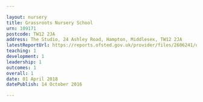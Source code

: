 ```yaml
---

layout: nursery
title: Grassroots Nursery School
urn: 109171
postcode: TW12 2JA
address: The Studio, 24 Ashley Road, Hampton, Middlesex, TW12 2JA
latestReportUrl: https://reports.ofsted.gov.uk/provider/files/2606241/urn/109171.pdf
teaching: 1
development: 1
leadership: 1
outcomes: 1
overall: 1
date: 01 April 2018 
datePublish: 14 October 2016

---
```

